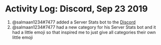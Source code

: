 # Activity Log: Discord, Sep 23 2019

1. @salmaan1234#7477 added a Server Stats bot to the [Discord](https://discord.gg/xKzCf9f)
2. @salmaan1234#7477 had a new category for his Server Stats bot and it had a little emoji so that inspired me to just give all categories their own little emoji 
